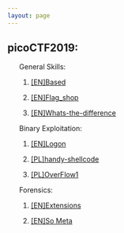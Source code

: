 ```yaml
---
layout: page
---
```


<section>
	<h1>picoCTF2019:</h1>
	<ul>
		<p>General Skills:
			<ol>
				<li><a href="{{ "/Based" | prepend: site.baseurl | replace: '//', '/' }}"><p>[EN]Based</p></a></li>
				<li><a href="{{ "/flag_shop" | prepend: site.baseurl | replace: '//', '/' }}"><p>[EN]Flag_shop</p></a></li>
				<li><a href="{{ "/whats-the-difference" | prepend: site.baseurl | replace: '//', '/' }}"><p>[EN]Whats-the-difference</p></a></li>
			</ol>
		</p>
		<p>Binary Exploitation: 
			<ol>
				<li><a href="{{ "/Logon" | prepend: site.baseurl | replace: '//', '/' }}"><p>[EN]Logon</p></a></li>
				<li><a href="{{ "/handy-shellcode" | prepend: site.baseurl | replace: '//', '/' }}"><p>[PL]handy-shellcode</p></a></li>
				<li><a href="{{ "/overflow1" | prepend: site.baseurl | replace: '//', '/' }}"><p>[PL]OverFlow1</p></a></li>
			</ol>
		</p>
		<p>Forensics:
			<ol>
				<li><a href="{{ "/extensions" | prepend: site.baseurl | replace: '//', '/' }}"><p>[EN]Extensions</p></a></li>
				<li><a href="{{ "/So-Meta" | prepend: site.baseurl | replace: '//', '/' }}"><p>[EN]So Meta</p></a></li>
			</ol>
		</p>
	</ul>
</section>